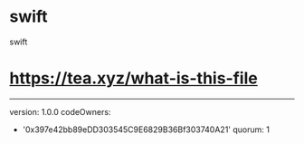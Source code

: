 # swift
swift
# https://tea.xyz/what-is-this-file
---
version: 1.0.0
codeOwners:
  - '0x397e42bb89eDD303545C9E6829B36Bf303740A21'
quorum: 1
